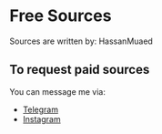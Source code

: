 # Free Sources 

Sources are written by: HassanMuaed 

## To request paid sources 

You can message me via: 
- [Telegram](https://t.me/zzzzd)
- [Instagram](https://www.instagram.com/tv1j)
